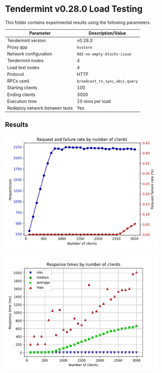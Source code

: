 # Tendermint v0.28.0 Load Testing

This folder contains experimental results using the following parameters.

| Parameter | Description/Value |
| --- | --- |
| Tendermint version | v0.28.0 |
| Proxy app | `kvstore` |
| Network configuration | `002-no-empty-blocks-issue` |
| Tendermint nodes | 4 |
| Load test nodes | 4 |
| Protocol | HTTP |
| RPCs used | `broadcast_tx_sync`, `abci_query` |
| Starting clients | 100 |
| Ending clients | 3000 |
| Execution time | 10 mins per load |
| Redeploy network between tests | Yes |

## Results

![Request and failure rate versus number of clients](./plots/request_rate.png)

![Response times versus number of clients](./plots/response_times.png)
